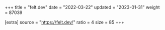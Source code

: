 +++
title = "felt.dev"
date = "2022-03-22"
updated = "2023-01-31"
weight = 87039

[extra]
source = "https://felt.dev/"
ratio = 4
size = 85
+++
